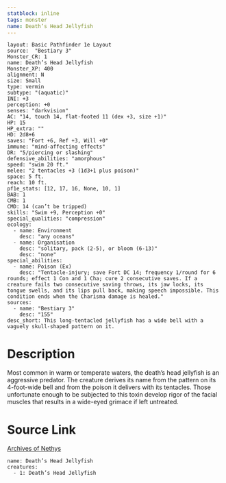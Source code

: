 ```yaml
---
statblock: inline
tags: monster
name: Death’s Head Jellyfish
---
```

```statblock
layout: Basic Pathfinder 1e Layout
source:  "Bestiary 3"
Monster_CR: 1
name: Death’s Head Jellyfish
Monster_XP: 400
alignment: N
size: Small
type: vermin
subtype: "(aquatic)"
INI: +3
perception: +0
senses: "darkvision"
AC: "14, touch 14, flat-footed 11 (dex +3, size +1)"
HP: 15
HP_extra: ""
HD: 2d8+6
saves: "Fort +6, Ref +3, Will +0"
immune: "mind-affecting effects"
DR: "5/piercing or slashing"
defensive_abilities: "amorphous"
speed: "swim 20 ft."
melee: "2 tentacles +3 (1d3+1 plus poison)"
space: 5 ft.
reach: 10 ft.
pf1e_stats: [12, 17, 16, None, 10, 1]
BAB: 1
CMB: 1
CMD: 14 (can’t be tripped)
skills: "Swim +9, Perception +0"
special_qualities: "compression"
ecology:
  - name: Environment
    desc: "any oceans"
  - name: Organisation
    desc: "solitary, pack (2-5), or bloom (6-13)"
    desc: "none"
special_abilities:
  - name: Poison (Ex)
    desc: "Tentacle-injury; save Fort DC 14; frequency 1/round for 6 rounds; effect 1 Con and 1 Cha; cure 2 consecutive saves. If a creature fails two consecutive saving throws, its jaw locks, its tongue swells, and its lips pull back, making speech impossible. This condition ends when the Charisma damage is healed."
sources:
  - name: "Bestiary 3"
    desc: "155"
desc_short: This long-tentacled jellyfish has a wide bell with a vaguely skull-shaped pattern on it.
```
# Description
Most common in warm or temperate waters, the death’s head jellyfish is an aggressive predator. The creature derives its name from the pattern on its 4-foot-wide bell and from the poison it delivers with its tentacles. Those unfortunate enough to be subjected to this toxin develop rigor of the facial muscles that results in a wide-eyed grimace if left untreated.
# Source Link
[Archives of Nethys](https://aonprd.com/MonsterDisplay.aspx?ItemName=Death%E2%80%99s%20Head%20Jellyfish)
```encounter-table
name: Death’s Head Jellyfish
creatures:
  - 1: Death’s Head Jellyfish
```
